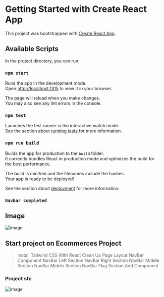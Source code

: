 # Getting Started with Create React App

This project was bootstrapped with [Create React App](https://github.com/facebook/create-react-app).

## Available Scripts

In the project directory, you can run:

### `npm start`

Runs the app in the development mode.\
Open [http://localhost:1315](http://localhost:1315) to view it in your browser.

The page will reload when you make changes.\
You may also see any lint errors in the console.

### `npm test`

Launches the test runner in the interactive watch mode.\
See the section about [running tests](https://facebook.github.io/create-react-app/docs/running-tests) for more information.

### `npm run build`

Builds the app for production to the `build` folder.\
It correctly bundles React in production mode and optimizes the build for the best performance.

The build is minified and the filenames include the hashes.\
Your app is ready to be deployed!

See the section about [deployment](https://facebook.github.io/create-react-app/docs/deployment) for more information.

### `Navbar completed`
 ## Image
 
![image](https://user-images.githubusercontent.com/69744397/205501876-cf1d2d56-bf86-4539-8da4-6d4b41428086.png)



## Start project on Ecommerces Project
  > Install Tailwind CSS With React 
  > Clean Up
  > Page Layout
  > NavBar Component
> NavBar Left Section 
> NavBar Right Section 
> NavBar Middle Section
> NavBar Middle Section
> NavBar Flag Section
> Add Component

  
 
 ### Project stc
 ![image](https://user-images.githubusercontent.com/69744397/205501967-67c51de2-8226-4176-b8d0-4d9be657fc41.png)


